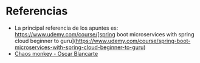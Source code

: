 # Referencias

* La principal referencia de los apuntes es: https://www.udemy.com/course/[spring boot microservices with spring cloud beginner to guru](https://www.udemy.com/course/spring-boot-microservices-with-spring-cloud-beginner-to-guru)
* [Chaos monkey - Oscar Blancarte](https://www.oscarblancarteblog.com/2019/03/18/netflix-chaos-monkey/)